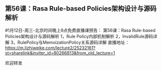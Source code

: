 ## 第56课：Rasa Rule-based Policies架构设计与源码解析

#1月12日-周三-北京时间晚上9点免费直播课预告：
第56课：Rasa Rule-based Policies架构设计与源码解析
1，Rule Policy内部机制解析
2，InvalidRule源码详解
3，RulePolicy与MemoizationPolicy关系源码详解
直播地址：https://m.lizhiweike.com/lecture2/25232161?st=sharelink&inviter_id=80266813&from_old_lecture=1

欢迎转发
